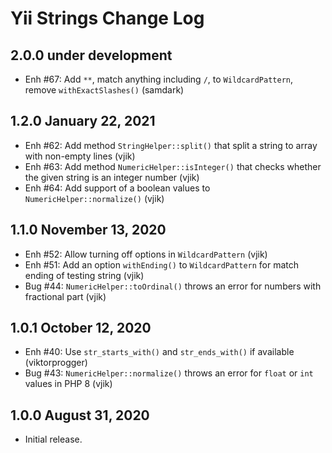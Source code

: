 # Yii Strings Change Log


## 2.0.0 under development

- Enh #67: Add `**`, match anything including `/`, to `WildcardPattern`, remove `withExactSlashes()` (samdark)

## 1.2.0 January 22, 2021

- Enh #62: Add method `StringHelper::split()` that split a string to array with non-empty lines (vjik)
- Enh #63: Add method `NumericHelper::isInteger()` that checks whether the given string is an integer number (vjik)
- Enh #64: Add support of a boolean values to `NumericHelper::normalize()` (vjik)

## 1.1.0 November 13, 2020

- Enh #52: Allow turning off options in `WildcardPattern` (vjik)
- Enh #51: Add an option `withEnding()` to `WildcardPattern` for match ending of testing string (vjik)
- Bug #44: `NumericHelper::toOrdinal()` throws an error for numbers with fractional part (vjik)

## 1.0.1 October 12, 2020

- Enh #40: Use `str_starts_with()` and `str_ends_with()` if available (viktorprogger)
- Bug #43: `NumericHelper::normalize()` throws an error for `float` or `int` values in PHP 8 (vjik)

## 1.0.0 August 31, 2020

- Initial release.



